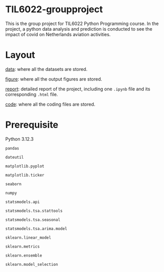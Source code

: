 # TIL6022-groupproject

This is the group project for TIL6022 Python Programming course. In the project, a python data analysis and prediction is conducted to see the impact of covid on Netherlands aviation activities. 

# Layout

[data](./project/data): where all the datasets are stored.

[figure](./project/figure): where all the output figures are stored.

[report](./project/report): detailed report of the project, including one `.ipynb` file and its corresponding `.html` file.

[code](./project/code): where all the coding files are stored.

# Prerequisite
Python 3.12.3

`pandas`

`dateutil`

`matplotlib.pyplot`

`matplotlib.ticker`

`seaborn`

`numpy`

`statsmodels.api`

`statsmodels.tsa.stattools`

`statsmodels.tsa.seasonal`

`statsmodels.tsa.arima.model`

`sklearn.linear_model`

`sklearn.metrics`

`sklearn.ensemble`

`sklearn.model_selection`
